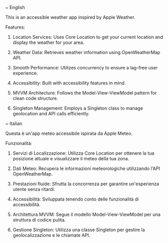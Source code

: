 ~ English

This is an accessible weather app inspired by Apple Weather.

Features:

1) Location Services: Uses Core Location to get your current location and display the weather for your area.

2) Weather Data: Retrieves weather information using OpenWeatherMap API.

3) Smooth Performance: Utilizes concurrency to ensure a lag-free user experience.

4) Accessibility: Built with accessibility features in mind.

5) MVVM Architecture: Follows the Model-View-ViewModel pattern for clean code structure.

6)  Singleton Management: Employs a Singleton class to manage geolocation and API calls efficiently.

~ Italian

Questa è un'app meteo accessibile ispirata da Apple Meteo.

Funzionalità:

1)  Servizi di Localizzazione: Utilizza Core Location per ottenere la tua posizione attuale e visualizzare il meteo della tua zona.

2)  Dati Meteo: Recupera le informazioni meteorologiche utilizzando l'API OpenWeatherMap.

3)  Prestazioni fluide: Sfrutta la concorrenza per garantire un'esperienza utente senza ritardi.

4)  Accessibilità: Sviluppata tenendo conto delle funzionalità di accessibilità.

5)  Architettura MVVM: Segue il modello Model-View-ViewModel per una struttura di codice pulita.

6)  Gestione Singleton: Utilizza una classe Singleton per gestire la geolocalizzazione e le chiamate API.
